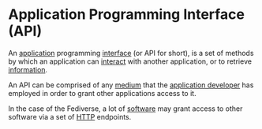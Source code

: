 # Application Programming Interface (API)

An [application](/docs/glossary/application) programming [interface](/docs/glossary/interface) (or API for short), is a set of methods by which an application can [interact](/docs/glossary/interaction) with another application, or to retrieve [information](/docs/glossary/information).

An API can be comprised of any [medium](/docs/glossary/medium) that the [application developer](/docs/glossary/software-developer) has employed in order to grant other applications access to it.

In the case of the Fediverse, a lot of [software](/docs/glossary/software) may grant access to other software via a set of [HTTP](https://www.cloudflare.com/en-ca/learning/ddos/glossary/hypertext-transfer-protocol-http/) endpoints.